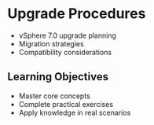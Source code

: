# Upgrade Procedures
- vSphere 7.0 upgrade planning
- Migration strategies
- Compatibility considerations

## Learning Objectives
- Master core concepts
- Complete practical exercises
- Apply knowledge in real scenarios
